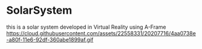 # SolarSystem
this is a solar system developed in Virtual Reality using A-Frame
https://cloud.githubusercontent.com/assets/22558331/20207716/4aa0738e-a80f-11e6-92df-360abe1899af.gif
